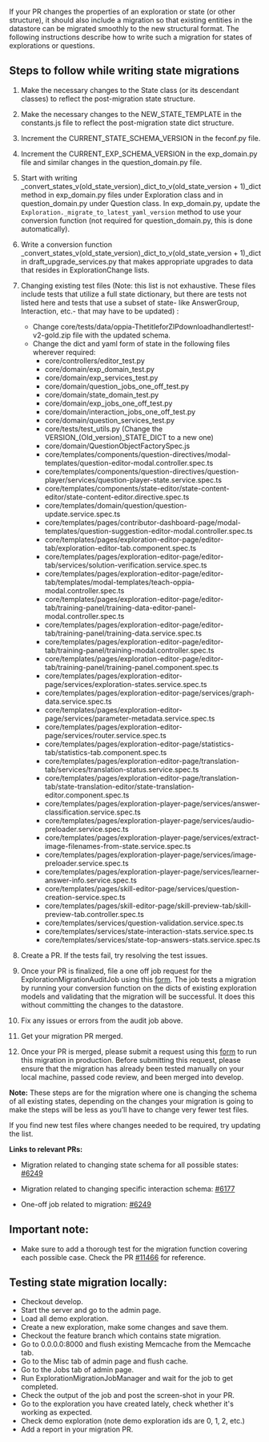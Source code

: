 If your PR changes the properties of an exploration or state (or other structure), it should also include a migration so that existing entities in the datastore can be migrated smoothly to the new structural format. The following instructions describe how to write such a migration for states of explorations or questions.

## Steps to follow while writing state migrations
1. Make the necessary changes to the State class (or its descendant classes) to reflect the post-migration state structure.
2. Make the necessary changes to the NEW_STATE_TEMPLATE in the constants.js file to reflect the post-migration state dict structure.
3. Increment the CURRENT_STATE_SCHEMA_VERSION in the feconf.py file.
4. Increment the CURRENT_EXP_SCHEMA_VERSION in the exp_domain.py file and similar changes in the question_domain.py file.
5. Start with writing _convert_states_v(old_state_version)_dict_to_v(old_state_version + 1)_dict method in exp_domain.py files under Exploration class and in question_domain.py under Question class. In exp_domain.py, update the ```Exploration._migrate_to_latest_yaml_version``` method to use your conversion function (not required for question_domain.py, this is done automatically).
6. Write a conversion function _convert_states_v(old_state_version)_dict_to_v(old_state_version + 1)_dict in draft_upgrade_services.py that makes appropriate upgrades to data that resides in ExplorationChange lists.
7. Changing existing test files (Note: this list is not exhaustive. These files include tests that utilize a full state dictionary, but there are tests not listed here and tests that use a subset of state- like AnswerGroup, Interaction, etc.- that may have to be updated) :
   - Change core/tests/data/oppia-ThetitleforZIPdownloadhandlertest!-v2-gold.zip file with the updated schema.
   - Change the dict and yaml form of state in the following files wherever required:
     - core/controllers/editor_test.py
     - core/domain/exp_domain_test.py
     - core/domain/exp_services_test.py
     - core/domain/question_jobs_one_off_test.py
     - core/domain/state_domain_test.py
     - core/domain/exp_jobs_one_off_test.py
     - core/domain/interaction_jobs_one_off_test.py
     - core/domain/question_services_test.py
     - core/tests/test_utils.py (Change the VERSION_(Old_version)_STATE_DICT to a new one)
     - core/domain/QuestionObjectFactorySpec.js
     - core/templates/components/question-directives/modal-templates/question-editor-modal.controller.spec.ts
     - core/templates/components/question-directives/question-player/services/question-player-state.service.spec.ts
     - core/templates/components/state-editor/state-content-editor/state-content-editor.directive.spec.ts
     - core/templates/domain/question/question-update.service.spec.ts
     - core/templates/pages/contributor-dashboard-page/modal-templates/question-suggestion-editor-modal.controller.spec.ts
     - core/templates/pages/exploration-editor-page/editor-tab/exploration-editor-tab.component.spec.ts
     - core/templates/pages/exploration-editor-page/editor-tab/services/solution-verification.service.spec.ts
     - core/templates/pages/exploration-editor-page/editor-tab/templates/modal-templates/teach-oppia-modal.controller.spec.ts
     - core/templates/pages/exploration-editor-page/editor-tab/training-panel/training-data-editor-panel-modal.controller.spec.ts
     - core/templates/pages/exploration-editor-page/editor-tab/training-panel/training-data.service.spec.ts
     - core/templates/pages/exploration-editor-page/editor-tab/training-panel/training-modal.controller.spec.ts
     - core/templates/pages/exploration-editor-page/editor-tab/training-panel/training-panel.component.spec.ts
     - core/templates/pages/exploration-editor-page/services/exploration-states.service.spec.ts
     - core/templates/pages/exploration-editor-page/services/graph-data.service.spec.ts
     - core/templates/pages/exploration-editor-page/services/parameter-metadata.service.spec.ts
     - core/templates/pages/exploration-editor-page/services/router.service.spec.ts
     - core/templates/pages/exploration-editor-page/statistics-tab/statistics-tab.component.spec.ts
     - core/templates/pages/exploration-editor-page/translation-tab/services/translation-status.service.spec.ts
     - core/templates/pages/exploration-editor-page/translation-tab/state-translation-editor/state-translation-editor.component.spec.ts
     - core/templates/pages/exploration-player-page/services/answer-classification.service.spec.ts
     - core/templates/pages/exploration-player-page/services/audio-preloader.service.spec.ts
     - core/templates/pages/exploration-player-page/services/extract-image-filenames-from-state.service.spec.ts
     - core/templates/pages/exploration-player-page/services/image-preloader.service.spec.ts
     - core/templates/pages/exploration-player-page/services/learner-answer-info.service.spec.ts
     - core/templates/pages/skill-editor-page/services/question-creation-service.spec.ts
     - core/templates/pages/skill-editor-page/skill-preview-tab/skill-preview-tab.controller.spec.ts
     - core/templates/services/question-validation.service.spec.ts
     - core/templates/services/state-interaction-stats.service.spec.ts
     - core/templates/services/state-top-answers-stats.service.spec.ts

8. Create a PR. If the tests fail, try resolving the test issues.
9. Once your PR is finalized, file a one off job request for the ExplorationMigrationAuditJob using this [form](https://docs.google.com/forms/d/e/1FAIpQLSfvYWscAn18ok06An1oQ54h1VmBHfCX8uuuV01kIvY9WX0-Ug/viewform). The job tests a migration by running your conversion function on the dicts of existing exploration models and validating that the migration will be successful. It does this without committing the changes to the datastore.
10. Fix any issues or errors from the audit job above.
11. Get your migration PR merged.
12. Once your PR is merged, please submit a request using this [form](https://docs.google.com/forms/d/e/1FAIpQLSfvYWscAn18ok06An1oQ54h1VmBHfCX8uuuV01kIvY9WX0-Ug/viewform) to run this migration in production. Before submitting this request, please ensure that the migration has already been tested manually on your local machine, passed code review, and been merged into develop.

**Note:** These steps are for the migration where one is changing the schema of all existing states, depending on the changes your migration is going to make the steps will be less as you’ll have to change very fewer test files.

If you find new test files where changes needed to be required, try updating the list.

**Links to relevant PRs:**
 - Migration related to changing state schema for all possible states: [#6249](https://github.com/oppia/oppia/pull/6249)

 - Migration related to changing specific interaction schema: [#6177](https://github.com/oppia/oppia/pull/6177)
 - One-off job related to migration: [#6249](https://github.com/oppia/oppia/pull/6249)

## Important note:

- Make sure to add a thorough test for the migration function covering each possible case. Check the PR [#11466](https://github.com/oppia/oppia/pull/11466/files) for reference.

## Testing state migration locally:

- Checkout develop.
- Start the server and go to the admin page.
- Load all demo exploration.
- Create a new exploration, make some changes and save them.
- Checkout the feature branch which contains state migration.
- Go to 0.0.0.0:8000 and flush existing Memcache from the Memcache tab.
- Go to the Misc tab of admin page and flush cache.
- Go to the Jobs tab of admin page.
- Run ExplorationMigrationJobManager and wait for the job to get completed.
- Check the output of the job and post the screen-shot in your PR.
- Go to the exploration you have created lately, check whether it's working as expected.
- Check demo exploration (note demo exploration ids are 0, 1, 2, etc.)
- Add a report in your migration PR. 